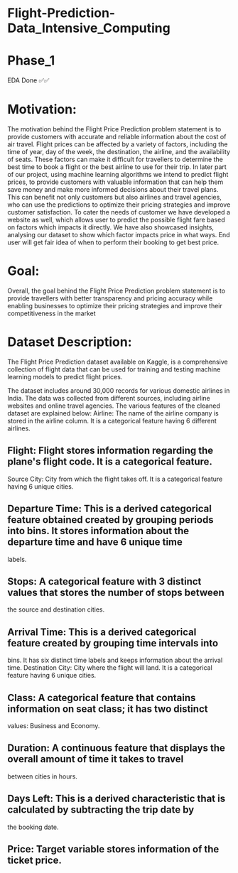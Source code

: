 # Flight-Prediction-Data_Intensive_Computing 
# Phase_1
EDA Done ✅✅


# Motivation: 
The motivation behind the Flight Price Prediction problem statement is to provide 
customers with accurate and reliable information about the cost of air travel. Flight prices 
can be affected by a variety of factors, including the time of year, day of the week, the 
destination, the airline, and the availability of seats. These factors can make it difficult for 
travellers to determine the best time to book a flight or the best airline to use for their trip. 
In later part of our project, using machine learning algorithms we intend to predict flight 
prices, to provide customers with valuable information that can help them save money and 
make more informed decisions about their travel plans. This can benefit not only customers 
but also airlines and travel agencies, who can use the predictions to optimize their pricing 
strategies and improve customer satisfaction. To cater the needs of customer we have 
developed a website as well, which allows user to predict the possible flight fare based on
factors which impacts it directly. We have also showcased insights, analysing our dataset to 
show which factor impacts price in what ways. End user will get fair idea of when to perform 
their booking to get best price.


# Goal: 
Overall, the goal behind the Flight Price Prediction problem statement is to provide 
travellers with better transparency and pricing accuracy while enabling businesses to 
optimize their pricing strategies and improve their competitiveness in the market


# Dataset Description: 

The Flight Price Prediction dataset available on Kaggle, is a comprehensive collection of 
flight data that can be used for training and testing machine learning models to predict 
flight prices.

The dataset includes around 30,000 records for various domestic airlines in India. The data 
was collected from different sources, including airline websites and online travel agencies. 
The various features of the cleaned dataset are explained below: 
Airline: The name of the airline company is stored in the airline column. It is a categorical 
feature having 6 different airlines.

## Flight: Flight stores information regarding the plane's flight code. It is a categorical feature.
Source City: City from which the flight takes off. It is a categorical feature having 6 unique 
cities.

## Departure Time: This is a derived categorical feature obtained created by grouping periods into bins. It stores information about the departure time and have 6 unique time 
labels.

## Stops: A categorical feature with 3 distinct values that stores the number of stops between 
the source and destination cities.

## Arrival Time: This is a derived categorical feature created by grouping time intervals into 
bins. It has six distinct time labels and keeps information about the arrival time.
Destination City: City where the flight will land. It is a categorical feature having 6 unique 
cities.

## Class: A categorical feature that contains information on seat class; it has two distinct 
values: Business and Economy.

## Duration: A continuous feature that displays the overall amount of time it takes to travel 
between cities in hours.

## Days Left: This is a derived characteristic that is calculated by subtracting the trip date by 
the booking date.

## Price: Target variable stores information of the ticket price.
